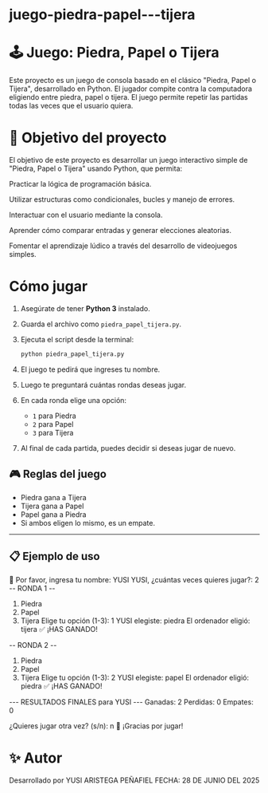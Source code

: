 # juego-piedra-papel---tijera
# 🕹️ Juego: Piedra, Papel o Tijera

Este proyecto es un juego de consola basado en el clásico "Piedra, Papel o Tijera", desarrollado en Python. El jugador compite contra la computadora eligiendo entre piedra, papel o tijera. El juego permite repetir las partidas todas las veces que el usuario quiera.

# 🎯 Objetivo del proyecto
El objetivo de este proyecto es desarrollar un juego interactivo simple de "Piedra, Papel o Tijera" usando Python, que permita:

Practicar la lógica de programación básica.

Utilizar estructuras como condicionales, bucles y manejo de errores.

Interactuar con el usuario mediante la consola.

Aprender cómo comparar entradas y generar elecciones aleatorias.

Fomentar el aprendizaje lúdico a través del desarrollo de videojuegos simples.



# Cómo jugar

1. Asegúrate de tener **Python 3** instalado.
2. Guarda el archivo como `piedra_papel_tijera.py`.
3. Ejecuta el script desde la terminal:
   ```bash
   python piedra_papel_tijera.py
   ```

4. El juego te pedirá que ingreses tu nombre.
5. Luego te preguntará cuántas rondas deseas jugar.
6. En cada ronda elige una opción:
   - `1` para Piedra
   - `2` para Papel
   - `3` para Tijera

7. Al final de cada partida, puedes decidir si deseas jugar de nuevo.


## 🎮 Reglas del juego

- Piedra gana a Tijera
- Tijera gana a Papel
- Papel gana a Piedra
- Si ambos eligen lo mismo, es un empate.

---

## 📋 Ejemplo de uso


🧑 Por favor, ingresa tu nombre: YUSI
YUSI, ¿cuántas veces quieres jugar?: 2
-- RONDA 1 --
1. Piedra
2. Papel
3. Tijera
Elige tu opción (1-3): 1
YUSI elegiste: piedra
El ordenador eligió: tijera
✅ ¡HAS GANADO!

-- RONDA 2 --
1. Piedra
2. Papel
3. Tijera
Elige tu opción (1-3): 2
YUSI elegiste: papel
El ordenador eligió: piedra
✅ ¡HAS GANADO!

--- RESULTADOS FINALES para YUSI ---
Ganadas: 2
Perdidas: 0
Empates: 0

¿Quieres jugar otra vez? (s/n): n
👋 ¡Gracias por jugar!




# ✨ Autor

Desarrollado por YUSI ARISTEGA PEÑAFIEL
FECHA: 28 DE JUNIO DEL 2025

